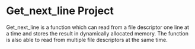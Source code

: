 # Get\_next\_line Project

Get\_next\_line is a function  which can read from a file descriptor one line at a time and stores the result in dynamically allocated memory. The function is also able to read from multiple file descriptors at the same time.

